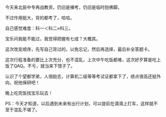 今天来北辰中专再战教资，仍旧是裸考，仍旧是临时抱佛脚。

不过作用挺大，背的都考了，哈哈。

自己感觉难度：科一＜科二≈科三。

宝乐问我能不能过，我觉得把握有七成？大概其。

这次改变顺序，先写自己背过的，以免忘记，然后再选择，最后补全答题卡。

这次行程准备的要比上次充分，也不混乱，上次中午吃饭都难，这次好歹算是吃上饭了QAQ。不亏，就当来下馆子了。

认识了个望都学弟，人很励志，计算机二级等等考试证都拿下了，绩点很高还挺外向，祝他保研吧！

晚上吃完饭找宝乐玩去！

PS：今天才知道，以后遇到未来有出行计划，可以提前在滴滴上打车，这样就不至于混乱不堪了。